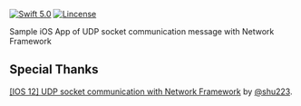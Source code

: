 <p align="left">
  <a href="https://developer.apple.com/swift"><img alt="Swift 5.0" src="https://img.shields.io/badge/Swift-5.0-orange.svg?style=flat"/></a>
  <a href="https://github.com/yutailang0119/NWPlayground/blob/master/LICENSE"><img alt="Lincense" src="https://img.shields.io/badge/license-MIT-black.svg?style=flat"/></a>
</p>

Sample iOS App of UDP socket communication message with Network Framework  

## Special Thanks

[[IOS 12] UDP socket communication with Network Framework](http://shu223.hatenablog.com/entry/2018/07/08/100419) by [@shu223](https://github.com/shu223).  
